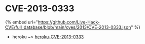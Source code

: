 # CVE-2013-0333
{% embed url="https://github.com/Live-Hack-CVE/full_database/blob/main/cves/2013/CVE-2013-0333.json" %}

* heroku ~> [heroku-CVE-2013-0333](https://www.alice-snow.ru/2013/database/cve-2013-0333/heroku-cve-2013-0333-heroku)